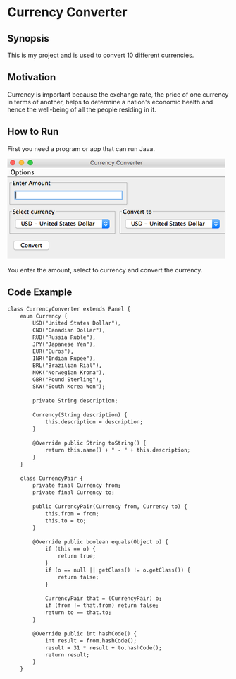 # Currency Converter

## Synopsis
This is my project and is used to convert 10 different currencies.

## Motivation
Currency is important because the exchange rate, the price of one currency in terms of another, helps to determine a nation's economic health and hence the well-being of all the people residing in it.

## How to Run
First you need a program or app that can run Java.

![image](https://github.com/JLopez-dev/CSCI_1175_Industry_Projects_Coursework/blob/main/Currency%20Converter.png)

You enter the amount, select to currency and convert the currency.

## Code Example
```
class CurrencyConverter extends Panel {
    enum Currency {
        USD("United States Dollar"),
        CND("Canadian Dollar"),
        RUB("Russia Ruble"),
        JPY("Japanese Yen"),
        EUR("Euros"),
        INR("Indian Rupee"),
        BRL("Brazilian Rial"),
        NOK("Norwegian Krona"),
        GBR("Pound Sterling"),
        SKW("South Korea Won");

        private String description;

        Currency(String description) {
            this.description = description;
        }

        @Override public String toString() {
            return this.name() + " - " + this.description;
        }
    }

    class CurrencyPair {
        private final Currency from;
        private final Currency to;

        public CurrencyPair(Currency from, Currency to) {
            this.from = from;
            this.to = to;
        }

        @Override public boolean equals(Object o) {
            if (this == o) {
                return true;
            }
            if (o == null || getClass() != o.getClass()) {
                return false;
            }

            CurrencyPair that = (CurrencyPair) o;
            if (from != that.from) return false;
            return to == that.to;
        }

        @Override public int hashCode() {
            int result = from.hashCode();
            result = 31 * result + to.hashCode();
            return result;
        }
    }
```

